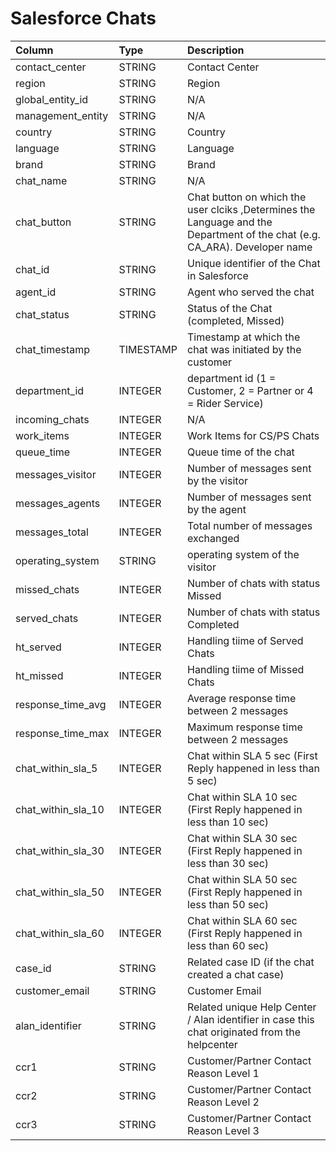 # Salesforce Chats

|Column | Type | Description|
| :--- | :--- | :--- | 
|contact_center | STRING | Contact Center|
|region | STRING | Region|
|global_entity_id | STRING | N/A|
|management_entity | STRING | N/A|
|country | STRING | Country|
|language | STRING | Language|
|brand | STRING | Brand|
|chat_name | STRING | N/A|
|chat_button | STRING | Chat button on which the user clciks ,Determines the Language and the Department of the chat (e.g. CA_ARA). Developer name|
|chat_id | STRING | Unique identifier of the Chat in Salesforce|
|agent_id | STRING | Agent who served the chat|
|chat_status | STRING | Status of the Chat (completed, Missed)|
|chat_timestamp | TIMESTAMP | Timestamp at which the chat was initiated by the customer|
|department_id | INTEGER | department id (1 = Customer, 2 = Partner or 4 = Rider Service)|
|incoming_chats | INTEGER | N/A|
|work_items | INTEGER | Work Items for CS/PS Chats|
|queue_time | INTEGER | Queue time of the chat|
|messages_visitor | INTEGER | Number of messages sent by the visitor|
|messages_agents | INTEGER | Number of messages sent by the agent|
|messages_total | INTEGER | Total number of messages exchanged|
|operating_system | STRING | operating system of the visitor|
|missed_chats | INTEGER | Number of chats with status Missed|
|served_chats | INTEGER | Number of chats with status Completed|
|ht_served | INTEGER | Handling tiime of Served Chats|
|ht_missed | INTEGER | Handling tiime of Missed Chats|
|response_time_avg | INTEGER | Average response time between 2 messages|
|response_time_max | INTEGER | Maximum response time between 2 messages|
|chat_within_sla_5 | INTEGER | Chat within SLA 5 sec (First Reply happened in less than 5 sec)|
|chat_within_sla_10 | INTEGER | Chat within SLA 10 sec (First Reply happened in less than 10 sec)|
|chat_within_sla_30 | INTEGER | Chat within SLA 30 sec (First Reply happened in less than 30 sec)|
|chat_within_sla_50 | INTEGER | Chat within SLA 50 sec (First Reply happened in less than 50 sec)|
|chat_within_sla_60 | INTEGER | Chat within SLA 60 sec (First Reply happened in less than 60 sec)|
|case_id | STRING | Related case ID (if the chat created a chat case)|
|customer_email | STRING | Customer Email|
|alan_identifier | STRING | Related unique Help Center / Alan identifier in case this chat originated from the helpcenter|
|ccr1 | STRING | Customer/Partner Contact Reason Level 1|
|ccr2 | STRING | Customer/Partner Contact Reason Level 2|
|ccr3 | STRING | Customer/Partner Contact Reason Level 3|